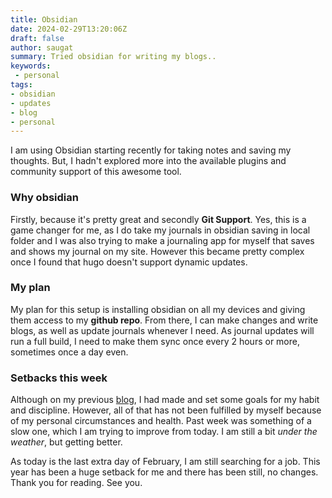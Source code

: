 ```yaml
---
title: Obsidian
date: 2024-02-29T13:20:06Z
draft: false
author: saugat
summary: Tried obsidian for writing my blogs..
keywords:
 - personal
tags: 
- obsidian
- updates
- blog 
- personal
---
```


I am using Obsidian starting recently for taking notes and saving my thoughts. But, I hadn't explored more into the available plugins and community support of this awesome tool. 
### Why obsidian
Firstly, because it's pretty great and secondly **Git Support**. Yes, this is a game changer for me, as I do take my journals in obsidian saving in local folder and I was also trying to make a journaling app for myself that saves and shows my journal on my site. However this became pretty complex once I found that hugo doesn't support dynamic updates. 
### My plan
My plan for this setup is installing obsidian on all my devices and giving them access to my **github repo**. From there, I can make changes and write blogs, as well as update journals whenever I need. As journal updates will run a full build, I need to make them sync once every 2 hours or more, sometimes once a day even. 
### Setbacks this week
Although on my previous [blog](long-time.md), I had made and set some goals for my habit and discipline. However, all of that has not been fulfilled by myself because of my personal circumstances and health. Past week was something of a slow one, which I am trying to improve from today. I am still a bit *under the weather*, but getting better.

As today is the last extra day of February, I am still searching for a job. This year has been a huge setback for me and there has been still, no changes. Thank you for reading. See you.

